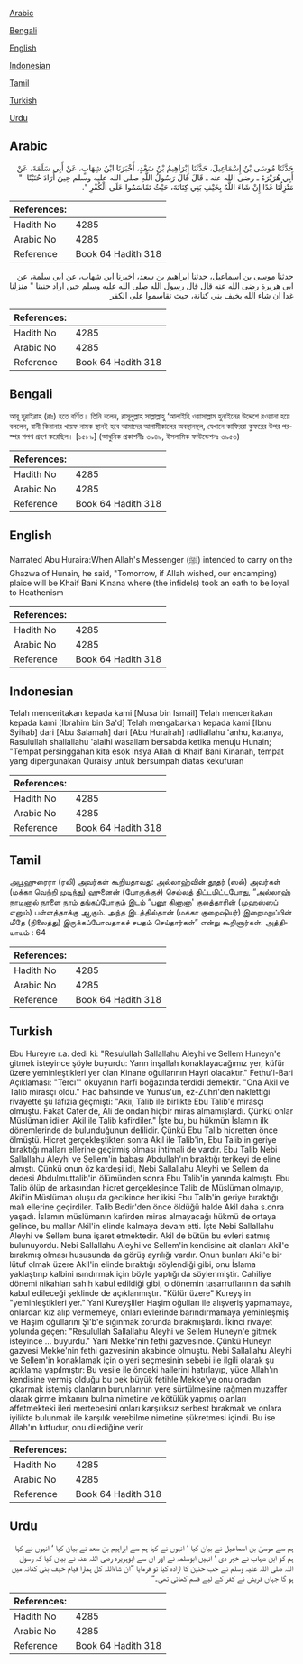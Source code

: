 [Arabic](#arabic)

[Bengali](#bengali)

[English](#english)

[Indonesian](#indonesian)

[Tamil](#tamil)

[Turkish](#turkish)

[Urdu](#urdu)

## Arabic


<div dir="rtl" lang="ar" style={{fontSize:'larger',backgroundColor:'#f8f9fa',padding:20}}>
حَدَّثَنَا مُوسَى بْنُ إِسْمَاعِيلَ، حَدَّثَنَا إِبْرَاهِيمُ بْنُ سَعْدٍ، أَخْبَرَنَا ابْنُ شِهَابٍ، عَنْ أَبِي سَلَمَةَ، عَنْ أَبِي هُرَيْرَةَ ـ رضى الله عنه ـ قَالَ قَالَ رَسُولُ اللَّهِ صلى الله عليه وسلم حِينَ أَرَادَ حُنَيْنًا ‏ "‏ مَنْزِلُنَا غَدًا إِنْ شَاءَ اللَّهُ بِخَيْفِ بَنِي كِنَانَةَ، حَيْثُ تَقَاسَمُوا عَلَى الْكُفْرِ ‏"‏‏.‏
</div>
<div style={{backgroundColor:'#f8f9fa',padding:20, marginBottom: 10}}><table> <thead> <tr> <th>References:</th> <th></th> </tr> </thead> <tbody><tr><td>Hadith No</td><td>4285</td></tr><tr><td>Arabic No</td><td>4285</td></tr><tr><td>Reference</td><td>Book 64 Hadith 318</td></tr></tbody></table></div>


<div dir="rtl" lang="ar" style={{fontSize:'larger',backgroundColor:'#f8f9fa',padding:20}}>
حدثنا موسى بن اسماعيل، حدثنا ابراهيم بن سعد، اخبرنا ابن شهاب، عن ابي سلمة، عن ابي هريرة رضى الله عنه قال قال رسول الله صلى الله عليه وسلم حين اراد حنينا " منزلنا غدا ان شاء الله بخيف بني كنانة، حيث تقاسموا على الكفر
</div>
<div style={{backgroundColor:'#f8f9fa',padding:20, marginBottom: 10}}><table> <thead> <tr> <th>References:</th> <th></th> </tr> </thead> <tbody><tr><td>Hadith No</td><td>4285</td></tr><tr><td>Arabic No</td><td>4285</td></tr><tr><td>Reference</td><td>Book 64 Hadith 318</td></tr></tbody></table></div>

## Bengali


<div dir="ltr" lang="bn" style={{fontSize:'larger',backgroundColor:'#f8f9fa',padding:20}}>
আবূ হুরাইরাহ (রাঃ) হতে বর্ণিত। তিনি বলেন, রাসূলুল্লাহ সাল্লাল্লাহু ‘আলাইহি ওয়াসাল্লাম হুনাইনের উদ্দেশে রওয়ানা হয়ে বললেন, বানী কিনানার খায়ফ নামক স্থানই হবে আমাদের আগামীকালের অবস্থানস্থল, যেখানে কাফিররা কুফরের উপর পরস্পর শপথ গ্রহণ করেছিল। [১৫৮৯] (আধুনিক প্রকাশনীঃ ৩৯৪৯, ইসলামিক ফাউন্ডেশনঃ ৩৯৫৩)
</div>
<div style={{backgroundColor:'#f8f9fa',padding:20, marginBottom: 10}}><table> <thead> <tr> <th>References:</th> <th></th> </tr> </thead> <tbody><tr><td>Hadith No</td><td>4285</td></tr><tr><td>Arabic No</td><td>4285</td></tr><tr><td>Reference</td><td>Book 64 Hadith 318</td></tr></tbody></table></div>

## English


<div dir="ltr" lang="en" style={{fontSize:'larger',backgroundColor:'#f8f9fa',padding:20}}>
Narrated Abu Huraira:When Allah's Messenger (ﷺ) intended to carry on the Ghazwa of Hunain, he said, "Tomorrow, if Allah wished, our encamping) plaice will be Khaif Bani Kinana where (the infidels) took an oath to be loyal to Heathenism
</div>
<div style={{backgroundColor:'#f8f9fa',padding:20, marginBottom: 10}}><table> <thead> <tr> <th>References:</th> <th></th> </tr> </thead> <tbody><tr><td>Hadith No</td><td>4285</td></tr><tr><td>Arabic No</td><td>4285</td></tr><tr><td>Reference</td><td>Book 64 Hadith 318</td></tr></tbody></table></div>

## Indonesian


<div dir="ltr" lang="id" style={{fontSize:'larger',backgroundColor:'#f8f9fa',padding:20}}>
Telah menceritakan kepada kami [Musa bin Ismail] Telah menceritakan kepada kami [Ibrahim bin Sa'd] Telah mengabarkan kepada kami [Ibnu Syihab] dari [Abu Salamah] dari [Abu Hurairah] radliallahu 'anhu, katanya, Rasulullah shallallahu 'alaihi wasallam bersabda ketika menuju Hunain; "Tempat persinggahan kita esok insya Allah di Khaif Bani Kinanah, tempat yang dipergunakan Quraisy untuk bersumpah diatas kekufuran
</div>
<div style={{backgroundColor:'#f8f9fa',padding:20, marginBottom: 10}}><table> <thead> <tr> <th>References:</th> <th></th> </tr> </thead> <tbody><tr><td>Hadith No</td><td>4285</td></tr><tr><td>Arabic No</td><td>4285</td></tr><tr><td>Reference</td><td>Book 64 Hadith 318</td></tr></tbody></table></div>

## Tamil


<div dir="ltr" lang="ta" style={{fontSize:'larger',backgroundColor:'#f8f9fa',padding:20}}>
அபூஹுரைரா (ரலி) அவர்கள் கூறியதாவது: அல்லாஹ்வின் தூதர் (ஸல்) அவர்கள் (மக்கா வெற்றி முடிந்து) ஹுனைன் (போருக்குச்) செல்லத் திட்டமிட்டபோது, “அல்லாஹ் நாடினால் நாளை நாம் தங்கப்போகும் இடம் “பனூ கினானா' குலத்தாரின் (முஹஸ்ஸப் எனும்) பள்ளத்தாக்கு ஆகும். அந்த இடத்தில்தான் (மக்கா குறைஷியர்) இறைமறுப்பின் மீதே (நிலைத்து) இருக்கப்போவதாகச் சபதம் செய்தார்கள்” என்று கூறினார்கள். அத்தியாயம் : 64
</div>
<div style={{backgroundColor:'#f8f9fa',padding:20, marginBottom: 10}}><table> <thead> <tr> <th>References:</th> <th></th> </tr> </thead> <tbody><tr><td>Hadith No</td><td>4285</td></tr><tr><td>Arabic No</td><td>4285</td></tr><tr><td>Reference</td><td>Book 64 Hadith 318</td></tr></tbody></table></div>

## Turkish


<div dir="ltr" lang="tr" style={{fontSize:'larger',backgroundColor:'#f8f9fa',padding:20}}>
Ebu Hureyre r.a. dedi ki: "Resulullah Sallallahu Aleyhi ve Sellem Huneyn'e gitmek isteyince şöyle buyurdu: Yarın inşallah konaklayacağımız yer, küfür üzere yeminleştikleri yer olan Kinane oğullarının Hayri olacaktır." Fethu'l-Bari Açıklaması: "Tercı'" okuyanın harfi boğazında terdidi demektir. "Ona Akil ve Talib mirasçı oldu." Hac bahsinde ve Yunus'un, ez-Zühri'den naklettiği rivayette şu lafızia geçmişti: "Akiı, Talib ile birlikte Ebu Talib'e mirasçı olmuştu. Fakat Cafer de, Ali de ondan hiçbir miras almamışlardı. Çünkü onlar Müslüman idiler. Akil ile Talib kafirdiler." İşte bu, bu hükmün İslamın ilk dönemlerinde de bulunduğunun delilidir. Çünkü Ebu Talib hicretten önce ölmüştü. Hicret gerçekleştikten sonra Akil ile Talib'in, Ebu Talib'in geriye bıraktığı malları ellerine geçirmiş olması ihtimali de vardır. Ebu Talib Nebi Sallallahu Aleyhi ve Sellem'in babası Abdullah'ın bıraktığı terikeyi de eline almıştı. Çünkü onun öz kardeşi idi, Nebi Sallallahu Aleyhi ve Sellem da dedesi Abdulmuttalib'in ölümünden sonra Ebu Talib'in yanında kalmıştı. Ebu Talib ölüp de arkasından hicret gerçekleşince Talib de Müslüman olmayıp, Akil'in Müslüman oluşu da gecikince her ikisi Ebu Talib'in geriye bıraktığı malı ellerine geçirdiler. Talib Bedir'den önce öldüğü halde Akil daha s.onra yaşadı. İslamın müslümanın kafirden miras almayacağı hükmü de ortaya gelince, bu mallar Akil'in elinde kalmaya devam etti. İşte Nebi Sallallahu Aleyhi ve Sellem buna işaret etmektedir. Akil de bütün bu evleri satmış bulunuyordu. Nebi Sallallahu Aleyhi ve Sellem'in kendisine ait olanları Akil'e bırakmış olması hususunda da görüş ayrılığı vardır. Onun bunları Akil'e bir lütuf olmak üzere Akil'in elinde bıraktığı söylendiği gibi, onu İslama yaklaştırıp kalbini ısındırmak için böyle yaptığı da söylenmiştir. Cahiliye dönemi nikahları sahih kabul edildiği gibi, o dönemin tasarruflarının da sahih kabul edileceği şeklinde de açıklanmıştır. "Küfür üzere" Kureyş'in "yeminleştikleri yer." Yani Kureyşliler Haşim oğulları ile alışveriş yapmamaya, onlardan kız alıp vermemeye, onları evlerinde barındırmamaya yeminleşmiş ve Haşim oğullarını Şi'b'e sığınmak zorunda bırakmışlardı. İkinci rivayet yolunda geçen: "Resulullah Sallallahu Aleyhi ve Sellem Huneyn'e gitmek isteyince ... buyurdu." Yani Mekke'nin fethi gazvesinde. Çünkü Huneyn gazvesi Mekke'nin fethi gazvesinin akabinde olmuştu. Nebi Sallallahu Aleyhi ve Sellem'in konaklamak için o yeri seçmesinin sebebi ile ilgili olarak şu açıklama yapılmıştır: Bu vesile ile önceki hallerini hatırlayıp, yüce Allah'ın kendisine vermiş olduğu bu pek büyük fetihle Mekke'ye onu oradan çıkarmak istemiş olanların burunlarının yere sürtülmesine rağmen muzaffer olarak girme imkanını bulma nimetine ve kötülük yapmış olanları affetmekteki ileri mertebesini onları karşılıksız serbest bırakmak ve onlara iyilikte bulunmak ile karşılık verebilme nimetine şükretmesi içindi. Bu ise Allah'ın lutfudur, onu dilediğine verir
</div>
<div style={{backgroundColor:'#f8f9fa',padding:20, marginBottom: 10}}><table> <thead> <tr> <th>References:</th> <th></th> </tr> </thead> <tbody><tr><td>Hadith No</td><td>4285</td></tr><tr><td>Arabic No</td><td>4285</td></tr><tr><td>Reference</td><td>Book 64 Hadith 318</td></tr></tbody></table></div>

## Urdu


<div dir="rtl" lang="ur" style={{fontSize:'larger',backgroundColor:'#f8f9fa',padding:20}}>
ہم سے موسیٰ بن اسماعیل نے بیان کیا ‘ انہوں نے کہا ہم سے ابراہیم بن سعد نے بیان کیا ‘ انہوں نے کہا ہم کو ابن شہاب نے خبر دی ‘ انہیں ابوسلمہ نے اور ان سے ابوہریرہ رضی اللہ عنہ نے بیان کیا کہ رسول اللہ صلی اللہ علیہ وسلم نے جب حنین کا ارادہ کیا تو فرمایا ”ان شاءاللہ کل ہمارا قیام خیف بنی کنانہ میں ہو گا جہاں قریش نے کفر کے لیے قسم کھائی تھی۔“
</div>
<div style={{backgroundColor:'#f8f9fa',padding:20, marginBottom: 10}}><table> <thead> <tr> <th>References:</th> <th></th> </tr> </thead> <tbody><tr><td>Hadith No</td><td>4285</td></tr><tr><td>Arabic No</td><td>4285</td></tr><tr><td>Reference</td><td>Book 64 Hadith 318</td></tr></tbody></table></div>